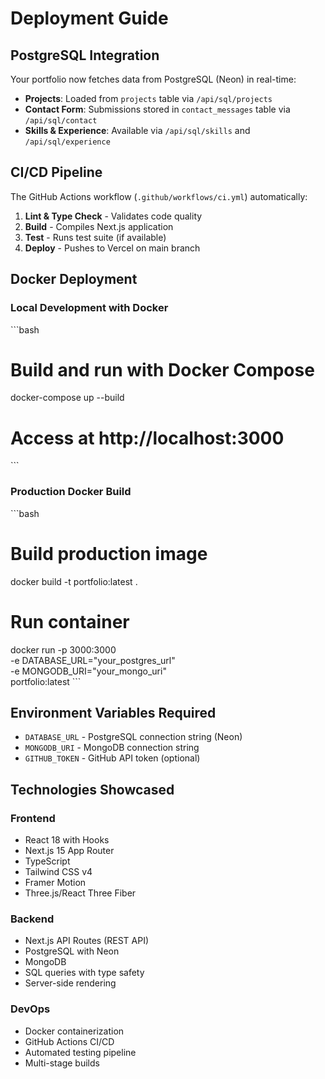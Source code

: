 # Deployment Guide

## PostgreSQL Integration

Your portfolio now fetches data from PostgreSQL (Neon) in real-time:

- **Projects**: Loaded from `projects` table via `/api/sql/projects`
- **Contact Form**: Submissions stored in `contact_messages` table via `/api/sql/contact`
- **Skills & Experience**: Available via `/api/sql/skills` and `/api/sql/experience`

## CI/CD Pipeline

The GitHub Actions workflow (`.github/workflows/ci.yml`) automatically:

1. **Lint & Type Check** - Validates code quality
2. **Build** - Compiles Next.js application
3. **Test** - Runs test suite (if available)
4. **Deploy** - Pushes to Vercel on main branch

## Docker Deployment

### Local Development with Docker

\`\`\`bash
# Build and run with Docker Compose
docker-compose up --build

# Access at http://localhost:3000
\`\`\`

### Production Docker Build

\`\`\`bash
# Build production image
docker build -t portfolio:latest .

# Run container
docker run -p 3000:3000 \
  -e DATABASE_URL="your_postgres_url" \
  -e MONGODB_URI="your_mongo_uri" \
  portfolio:latest
\`\`\`

## Environment Variables Required

- `DATABASE_URL` - PostgreSQL connection string (Neon)
- `MONGODB_URI` - MongoDB connection string
- `GITHUB_TOKEN` - GitHub API token (optional)

## Technologies Showcased

### Frontend
- React 18 with Hooks
- Next.js 15 App Router
- TypeScript
- Tailwind CSS v4
- Framer Motion
- Three.js/React Three Fiber

### Backend
- Next.js API Routes (REST API)
- PostgreSQL with Neon
- MongoDB
- SQL queries with type safety
- Server-side rendering

### DevOps
- Docker containerization
- GitHub Actions CI/CD
- Automated testing pipeline
- Multi-stage builds
